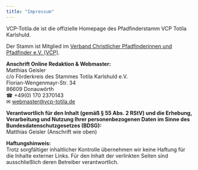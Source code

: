 ```yaml
---
title: "Impressum"
---
```


VCP-Totila.de ist die offizielle Homepage des Pfadfinderstamm VCP Totila Karlshuld.

Der Stamm ist Mitglied im [Verband Christlicher Pfadfinderinnen und Pfadfinder e.V. (VCP)](http://www.vcp.de/).

**Anschrift Online Redaktion & Webmaster:**<br>
Matthias Geisler<br>
c/o Förderkreis des Stammes Totila Karlshuld e.V.<br>
Florian-Wengenmayr-Str. 34<br>
86609 Donauwörth<br>
☎&nbsp;+49(0) 170 2370143<br>
✉&nbsp;webmaster@vcp-totila.de<br>

**Verantwortlich für den Inhalt (gemäß § 55 Abs. 2 RStV) und die Erhebung, Verarbeitung und Nutzung Ihrer personenbezogenen Daten im Sinne des Bundesdatenschutzgesetzes (BDSG):**<br>
Matthias Geisler (Anschrift wie oben)

**Haftungshinweis:**<br>
Trotz sorgfältiger inhaltlicher Kontrolle übernehmen wir keine Haftung für die Inhalte externer Links. Für den Inhalt der verlinkten Seiten sind ausschließlich deren Betreiber verantwortlich.